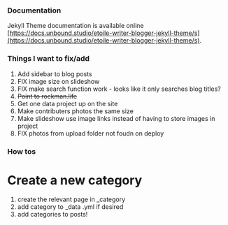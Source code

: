 ### Documentation
Jekyll Theme documentation is available online [https://docs.unbound.studio/etoile-writer-blogger-jekyll-theme/s](https://docs.unbound.studio/etoile-writer-blogger-jekyll-theme/s). 

### Things I want to fix/add

1. Add sidebar to blog posts
2. FIX image size on slideshow
3. FIX make search function work - looks like it only searches blog titles?
4. ~~Point to rockman.life~~
5. Get one data project up on the site
6. Make contributers photos the same size
7. Make slideshow use image links instead of having to store images in project
8. FIX photos from upload folder not foudn on deploy

### How tos

# Create a new category
1. create the relevant page in _category
2. add category to _data .yml if desired
3. add categories to posts!